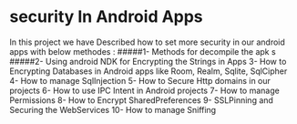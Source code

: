 # security In Android Apps
In this project we have Described how to set more security in our android apps with below methodes :
#####1- Methods for decompile the apk s
#####2- Using android NDK for Encrypting the Strings in Apps
3- How to Encrypting Databases in Android apps like Room, Realm, Sqlite, SqlCipher
4- How to manage SqlInjection
5- How to Secure Http domains in our projects
6- How to use IPC Intent in Android projects
7- How to manage Permissions
8- How to Encrypt SharedPreferences
9- SSLPinning and Securing the WebServices
10- How to manage Sniffing
